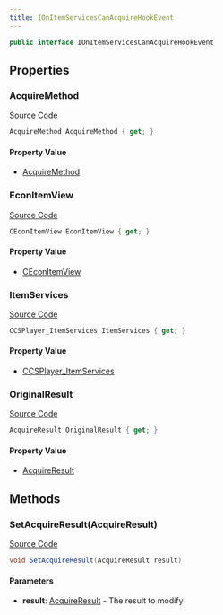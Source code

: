 ```yaml
---
title: IOnItemServicesCanAcquireHookEvent
---
```


```csharp
public interface IOnItemServicesCanAcquireHookEvent
```

## Properties

### AcquireMethod

[Source Code](https://github.com/swiftly-solution/swiftlys2/blob/main/managed/src/SwiftlyS2.Shared/Modules/Events/EventParams/IOnItemServicesCanAcquireHookEvent.cs#L21)

```csharp
AcquireMethod AcquireMethod { get; }
```

#### Property Value

- [AcquireMethod](/docs/api/shared/misc/acquiremethod)

### EconItemView

[Source Code](https://github.com/swiftly-solution/swiftlys2/blob/main/managed/src/SwiftlyS2.Shared/Modules/Events/EventParams/IOnItemServicesCanAcquireHookEvent.cs#L16)

```csharp
CEconItemView EconItemView { get; }
```

#### Property Value

- [CEconItemView](/docs/api/shared/schemadefinitions/ceconitemview)

### ItemServices

[Source Code](https://github.com/swiftly-solution/swiftlys2/blob/main/managed/src/SwiftlyS2.Shared/Modules/Events/EventParams/IOnItemServicesCanAcquireHookEvent.cs#L11)

```csharp
CCSPlayer_ItemServices ItemServices { get; }
```

#### Property Value

- [CCSPlayer_ItemServices](/docs/api/shared/schemadefinitions/ccsplayer_itemservices)

### OriginalResult

[Source Code](https://github.com/swiftly-solution/swiftlys2/blob/main/managed/src/SwiftlyS2.Shared/Modules/Events/EventParams/IOnItemServicesCanAcquireHookEvent.cs#L26)

```csharp
AcquireResult OriginalResult { get; }
```

#### Property Value

- [AcquireResult](/docs/api/ult)

## Methods

### SetAcquireResult(AcquireResult)

[Source Code](https://github.com/swiftly-solution/swiftlys2/blob/main/managed/src/SwiftlyS2.Shared/Modules/Events/EventParams/IOnItemServicesCanAcquireHookEvent.cs#L33)

```csharp
void SetAcquireResult(AcquireResult result)
```

#### Parameters

- **result**: [AcquireResult](/docs/api/ult) - The result to modify.

